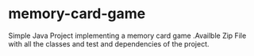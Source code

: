 # memory-card-game
Simple Java Project implementing a memory card game .Availble Zip File with all the classes and test and dependencies of the project.
